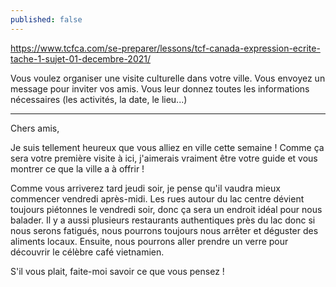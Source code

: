 ```yaml
---
published: false
---
```

https://www.tcfca.com/se-preparer/lessons/tcf-canada-expression-ecrite-tache-1-sujet-01-decembre-2021/

Vous voulez organiser une visite culturelle dans votre ville. Vous envoyez un message pour inviter vos amis. Vous leur donnez toutes les informations nécessaires (les activités, la date, le lieu...)

---

Chers amis,

Je suis tellement heureux que vous alliez en ville cette semaine ! Comme ça sera votre première visite à ici, j'aimerais vraiment être votre guide et vous montrer ce que la ville a à offrir !

Comme vous arriverez tard jeudi soir, je pense qu'il vaudra mieux commencer vendredi après-midi. Les rues autour du lac centre dévient toujours piétonnes le vendredi soir, donc ça sera un endroit idéal pour nous balader. Il y a aussi plusieurs restaurants authentiques près du lac donc si nous serons fatigués, nous pourrons toujours nous arrêter et déguster des aliments locaux. Ensuite, nous pourrons aller prendre un verre pour découvrir le célèbre café vietnamien.

S'il vous plait, faite-moi savoir ce que vous pensez !
